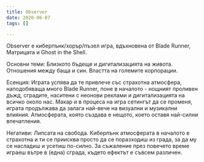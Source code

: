 ```yaml
---
title: Observer
date: 2020-06-07
tags: []

---
```

Observer е киберпънк/хорър/пъзел игра, вдъхновена от Blade Runner, Матрицата и Ghost in the Shell. 

Основни теми: Близкото бъдеще и дигитализацията на живота. Отношения между баща и син. Властта на големите корпорации.

Есенция: Играта успява да те привлече със страхотна атмосфера, наподобяваща много Blade Runner, поне в началото - нощният проливен дъжд, сградите, наситени с неонови реклами и дигитализацията на всичко около нас. Макар и в процеса на игра сетингът да се променя, играта продължава да залага най-вече на визуални и музикални влияния. Атмосферата, която създава е нещото, което оставя най-силни впечатления. 

Негативи: Липсата на свобода. Киберпънк атмосферата в началото е страхотна и ти се приисква просто да се поразходиш из града, за да му се насладиш и усетиш по-силно. За съжаление през повечето време играеш вътре в (една) сграда, където ефектът е съвсем различен.
